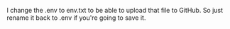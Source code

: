 I change the .env to env.txt to be able to upload that file to GitHub. 
So just rename it back to .env if you're going to save it.
